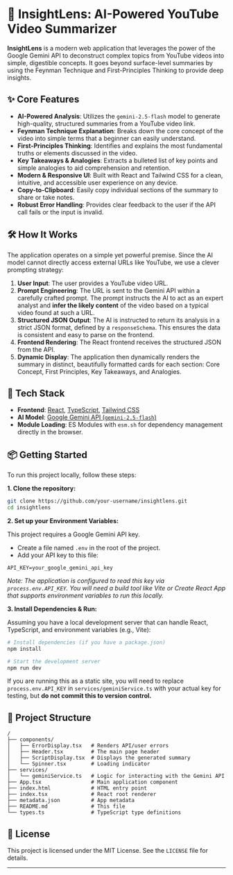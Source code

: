 
# 🧠 InsightLens: AI-Powered YouTube Video Summarizer

**InsightLens** is a modern web application that leverages the power of the Google Gemini API to deconstruct complex topics from YouTube videos into simple, digestible concepts. It goes beyond surface-level summaries by using the Feynman Technique and First-Principles Thinking to provide deep insights.

## ✨ Core Features

-   **AI-Powered Analysis**: Utilizes the `gemini-2.5-flash` model to generate high-quality, structured summaries from a YouTube video link.
-   **Feynman Technique Explanation**: Breaks down the core concept of the video into simple terms that a beginner can easily understand.
-   **First-Principles Thinking**: Identifies and explains the most fundamental truths or elements discussed in the video.
-   **Key Takeaways & Analogies**: Extracts a bulleted list of key points and simple analogies to aid comprehension and retention.
-   **Modern & Responsive UI**: Built with React and Tailwind CSS for a clean, intuitive, and accessible user experience on any device.
-   **Copy-to-Clipboard**: Easily copy individual sections of the summary to share or take notes.
-   **Robust Error Handling**: Provides clear feedback to the user if the API call fails or the input is invalid.

## 🛠️ How It Works

The application operates on a simple yet powerful premise. Since the AI model cannot directly access external URLs like YouTube, we use a clever prompting strategy:

1.  **User Input**: The user provides a YouTube video URL.
2.  **Prompt Engineering**: The URL is sent to the Gemini API within a carefully crafted prompt. The prompt instructs the AI to act as an expert analyst and **infer the likely content** of the video based on a typical video found at such a URL.
3.  **Structured JSON Output**: The AI is instructed to return its analysis in a strict JSON format, defined by a `responseSchema`. This ensures the data is consistent and easy to parse on the frontend.
4.  **Frontend Rendering**: The React frontend receives the structured JSON from the API.
5.  **Dynamic Display**: The application then dynamically renders the summary in distinct, beautifully formatted cards for each section: Core Concept, First Principles, Key Takeaways, and Analogies.

## 🚀 Tech Stack

-   **Frontend**: [React](https://reactjs.org/), [TypeScript](https://www.typescriptlang.org/), [Tailwind CSS](https://tailwindcss.com/)
-   **AI Model**: [Google Gemini API (`gemini-2.5-flash`)](https://ai.google.dev/)
-   **Module Loading**: ES Modules with `esm.sh` for dependency management directly in the browser.

## 📦 Getting Started

To run this project locally, follow these steps:

**1. Clone the repository:**

```bash
git clone https://github.com/your-username/insightlens.git
cd insightlens
```

**2. Set up your Environment Variables:**

This project requires a Google Gemini API key.

-   Create a file named `.env` in the root of the project.
-   Add your API key to this file:

```
API_KEY=your_google_gemini_api_key
```
*Note: The application is configured to read this key via `process.env.API_KEY`. You will need a build tool like Vite or Create React App that supports environment variables to run this locally.*

**3. Install Dependencies & Run:**

Assuming you have a local development server that can handle React, TypeScript, and environment variables (e.g., Vite):

```bash
# Install dependencies (if you have a package.json)
npm install

# Start the development server
npm run dev
```
If you are running this as a static site, you will need to replace `process.env.API_KEY` in `services/geminiService.ts` with your actual key for testing, but **do not commit this to version control.**

## 📂 Project Structure

```
/
├── components/
│   ├── ErrorDisplay.tsx   # Renders API/user errors
│   ├── Header.tsx         # The main page header
│   ├── ScriptDisplay.tsx  # Displays the generated summary
│   └── Spinner.tsx        # Loading indicator
├── services/
│   └── geminiService.ts   # Logic for interacting with the Gemini API
├── App.tsx                # Main application component
├── index.html             # HTML entry point
├── index.tsx              # React root renderer
├── metadata.json          # App metadata
├── README.md              # This file
└── types.ts               # TypeScript type definitions
```

## 📄 License

This project is licensed under the MIT License. See the `LICENSE` file for details.

---

